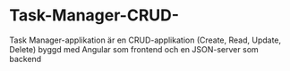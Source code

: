 # Task-Manager-CRUD-
 Task Manager-applikation är en CRUD-applikation (Create, Read, Update, Delete) byggd med Angular som frontend och en JSON-server som backend
